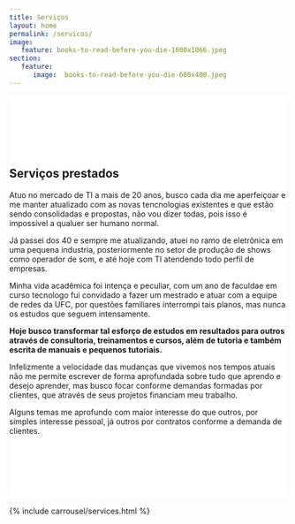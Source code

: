 ```yaml
---
title: Serviços 
layout: home
permalink: /servicos/
image:
   feature: books-to-read-before-you-die-1600x1066.jpeg
section:
   feature:
      image:  books-to-read-before-you-die-600x400.jpeg
---
```

<style>
#feature {
    background: url(../images/{{ page.section.feature.image }});
    background-position: 50% 94px;
    background-attachment: fixed;
    background-repeat: no-repeat;
    background-position: center center;
    background-color: #fff;
    -webkit-background-size: cover;
    -moz-background-size: cover;
    -o-background-size: cover;
    background-size: cover;
    -webkit-box-sizing: border-box;
    -moz-box-sizing: border-box;
    box-sizing: border-box;
    -webkit-backface-visibility: hidden;
    backface-visibility: hidden;
    padding: 100px 0;
    width: 100%;
    display: block;
    position: relative;
    overflow: visible;
}
</style>
<!-- start customize feture section -->
<section id="feature">
  <div class="container">
    <div class="row">
      <div class="col-md-6 col-md-offset-6">
        <h2>Serviços prestados</h2>
        <p>Atuo no mercado de TI a mais de 20 anos, busco cada dia me aperfeiçoar e me manter atualizado com as novas tencnologias existentes e que estão sendo consolidadas e propostas, não vou dizer todas, pois isso é impossível a qualuer ser humano normal.<p>
         <p>Já passei dos 40 e sempre me atualizando, atuei no ramo de eletrônica em uma pequena industria, posteriormente no setor de produção de shows como operador de som, e até hoje com TI atendendo todo perfil de empresas.</p>
          <p>Minha vida acadêmica foi intença e peculiar, com um ano de faculdae em curso tecnologo fui convidado a fazer um mestrado e atuar com a equipe de redes da UFC, por questões familiares interrompi tais planos, mas nunca os estudos que seguem intensamente.</p>
          <p><strong>Hoje busco transformar tal esforço de estudos em resultados para outros através de consultoria, treinamentos e cursos, além de tutoria e também  escrita de manuais e pequenos tutoriais.</strong></p>
          <p>Infelizmente a velocidade das mudanças que vivemos nos tempos atuais não me permite escrever de forma aprofundada sobre tudo que aprendo e desejo aprender, mas busco focar conforme demandas formadas por clientes, que através de seus projetos financiam meu trabalho.</p>
          <p>Alguns temas me aprofundo com maior interesse do que outros, por simples interesse pessoal, já outros por contratos conforme a demanda de clientes.</p>
      </div>
    </div>
  </div>
</section>

<!-- start customize feture section -->

{% include carrousel/services.html %}

<!--
 {% include home/call-to-action.html %}

{% include home/testimonial.html %}
-->
